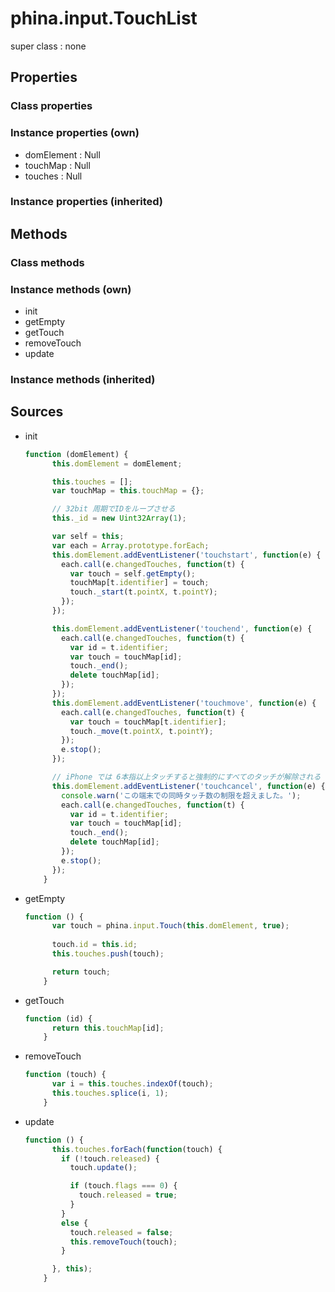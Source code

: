 # phina.input.TouchList

super class : none

## Properties

### Class properties


### Instance properties (own)

* domElement : Null
* touchMap : Null
* touches : Null

### Instance properties (inherited)


## Methods

### Class methods


### Instance methods (own)

* init
* getEmpty
* getTouch
* removeTouch
* update

### Instance methods (inherited)


## Sources

* init
  ```javascript
  function (domElement) {
        this.domElement = domElement;
  
        this.touches = [];
        var touchMap = this.touchMap = {};
  
        // 32bit 周期でIDをループさせる
        this._id = new Uint32Array(1);
  
        var self = this;
        var each = Array.prototype.forEach;
        this.domElement.addEventListener('touchstart', function(e) {
          each.call(e.changedTouches, function(t) {
            var touch = self.getEmpty();
            touchMap[t.identifier] = touch;
            touch._start(t.pointX, t.pointY);
          });
        });
  
        this.domElement.addEventListener('touchend', function(e) {
          each.call(e.changedTouches, function(t) {
            var id = t.identifier;
            var touch = touchMap[id];
            touch._end();
            delete touchMap[id];
          });
        });
        this.domElement.addEventListener('touchmove', function(e) {
          each.call(e.changedTouches, function(t) {
            var touch = touchMap[t.identifier];
            touch._move(t.pointX, t.pointY);
          });
          e.stop();
        });
  
        // iPhone では 6本指以上タッチすると強制的にすべてのタッチが解除される
        this.domElement.addEventListener('touchcancel', function(e) {
          console.warn('この端末での同時タッチ数の制限を超えました。');
          each.call(e.changedTouches, function(t) {
            var id = t.identifier;
            var touch = touchMap[id];
            touch._end();
            delete touchMap[id];
          });
          e.stop();
        });
      }
  ```
* getEmpty
  ```javascript
  function () {
        var touch = phina.input.Touch(this.domElement, true);
      
        touch.id = this.id;
        this.touches.push(touch);
  
        return touch;
      }
  ```
* getTouch
  ```javascript
  function (id) {
        return this.touchMap[id];
      }
  ```
* removeTouch
  ```javascript
  function (touch) {
        var i = this.touches.indexOf(touch);
        this.touches.splice(i, 1);
      }
  ```
* update
  ```javascript
  function () {
        this.touches.forEach(function(touch) {
          if (!touch.released) {
            touch.update();
  
            if (touch.flags === 0) {
              touch.released = true;
            }
          }
          else {
            touch.released = false;
            this.removeTouch(touch);
          }
  
        }, this);
      }
  ```

